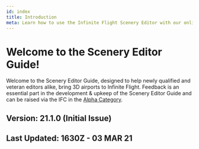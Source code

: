 ```yaml
---
id: index
title: Introduction
meta: Learn how to use the Infinite Flight Scenery Editor with our online documentation.
---
```


# Welcome to the Scenery Editor Guide!



Welcome to the Scenery Editor Guide, designed to help newly qualified and veteran editors alike, bring 3D airports to Infinite Flight. Feedback is an essential part in the development & upkeep of the Scenery Editor Guide and can be raised via the IFC in the [Alpha Category](https://community.infiniteflight.com/c/alpha/23). 



## Version: 21.1.0 (Initial Issue)

## Last Updated: 1630Z - 03 MAR 21

